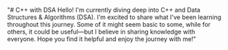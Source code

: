 "# C++ with DSA
Hello! I'm currently diving deep into C++ and Data Structures & Algorithms (DSA). I'm excited to share what I've been learning throughout this journey.
Some of it might seem basic to some, while for others, it could be useful—but I believe in sharing knowledge with everyone.
Hope you find it helpful and enjoy the journey with me!"
